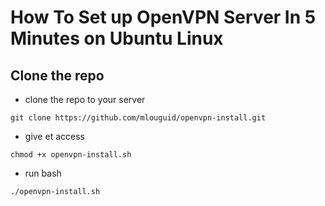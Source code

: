 # How To Set up OpenVPN Server In 5 Minutes on Ubuntu Linux

## Clone the repo

- clone the repo to your server 
```
git clone https://github.com/mlouguid/openvpn-install.git
```

- give et access
```
chmod +x openvpn-install.sh
```

- run bash
```
./openvpn-install.sh
```
